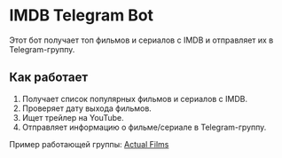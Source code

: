 # IMDB Telegram Bot

Этот бот получает топ фильмов и сериалов с IMDB и отправляет их в Telegram-группу.

## Как работает
1. Получает список популярных фильмов и сериалов с IMDB.
2. Проверяет дату выхода фильмов.
3. Ищет трейлер на YouTube.
4. Отправляет информацию о фильме/сериале в Telegram-группу.

Пример работающей группы: [Actual Films](https://t.me/actual_films)
